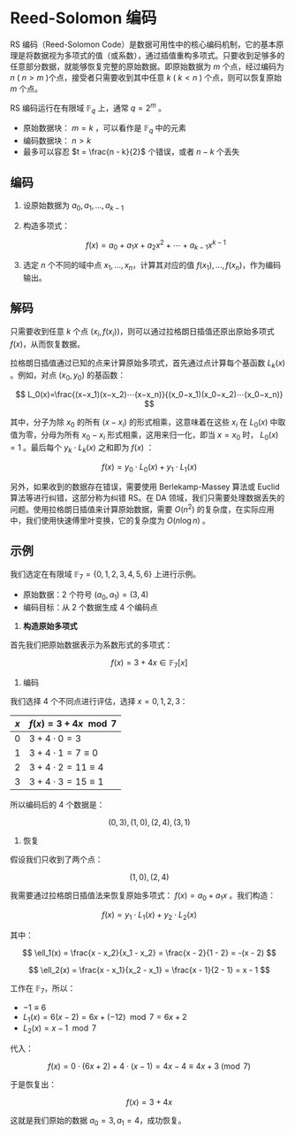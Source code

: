 # Reed-Solomon 编码

RS 编码（Reed-Solomon Code）是数据可用性中的核心编码机制，它的基本原理是将数据视为多项式的值（或系数），通过插值重构多项式。只要收到足够多的任意部分数据，就能够恢复完整的原始数据。即原始数据为 $m$ 个点，经过编码为 $n$ ( $n>m$ )个点，接受者只需要收到其中任意 $k$ ( $k<n$ )  个点，则可以恢复原始 $m$ 个点。

RS 编码运行在有限域 $\mathbb{F}_q$ 上，通常 $q = 2^m$ 。

- 原始数据块： $m = k$ ，可以看作是 $\mathbb{F}_q$ 中的元素
- 编码数据块： $n > k$
- 最多可以容忍 $t = \frac{n - k}{2}$ 个错误，或者 $n - k$ 个丢失

## 编码

1. 设原始数据为 $a_0, a_1, ..., a_{k-1}$
2. 构造多项式：
    
    $$
    f(x) = a_0 + a_1 x + a_2 x^2 + \cdots + a_{k-1} x^{k-1}
    $$
    
3. 选定 $n$ 个不同的域中点 $x_1, ..., x_n$，计算其对应的值 $f(x_1), ..., f(x_n)$，作为编码输出。

## 解码

只需要收到任意 $k$ 个点 $(x_i, f(x_i))$，则可以通过拉格朗日插值还原出原始多项式 $f(x)$，从而恢复数据。

拉格朗日插值通过已知的点来计算原始多项式，首先通过点计算每个基函数 $L_k(x)$ 。例如，对点 $(x_0,y_0)$ 的基函数：

$$
L_0(x)=\frac{(x−x_1)(x−x_2)⋯(x−x_n)}{(x_0−x_1)(x_0−x_2)⋯(x_0−x_n)}
$$

其中，分子为除 $x_0$ 的所有 $(x-x_i)$ 的形式相乘，这意味着在这些 $x_i$ 在 $L_0(x)$ 中取值为零，分母为所有 $x_0-x_i$ 形式相乘，这用来归一化，即当 $x=x_0$ 时， $L_0(x)=1$ 。最后每个 $y_k \cdot L_k(x)$ 之和即为 $f(x)$ ：

$$
f(x) = y_0 \cdot L_0(x) + y_1 \cdot L_1(x)
$$

另外，如果收到的数据存在错误，需要使用 Berlekamp-Massey 算法或 Euclid 算法等进行纠错，这部分称为纠错 RS。在 DA 领域，我们只需要处理数据丢失的问题。使用拉格朗日插值来计算原始数据，需要 $O(n^2)$ 的复杂度，在实际应用中，我们使用快速傅里叶变换，它的复杂度为 $O(n \log n)$ 。

## 示例

我们选定在有限域 $\mathbb{F}_7 = \{0, 1, 2, 3, 4, 5, 6\}$ 上进行示例。

- 原始数据：2 个符号 $(a_0, a_1) = (3, 4)$
- 编码目标：从 2 个数据生成 4 个编码点
1. **构造原始多项式**

首先我们把原始数据表示为系数形式的多项式：

$$
f(x) = 3 + 4x \in \mathbb{F}_7[x]
$$

1. 编码

我们选择 4 个不同点进行评估，选择 $x = 0, 1, 2, 3$：

| $x$ | $f(x) = 3 + 4x \mod 7$ |
| --- | --- |
| 0 | $3 + 4 \cdot 0 = 3$ |
| 1 | $3 + 4 \cdot 1 = 7 \equiv 0$ |
| 2 | $3 + 4 \cdot 2 = 11 \equiv 4$ |
| 3 | $3 + 4 \cdot 3 = 15 \equiv 1$ |

所以编码后的 4 个数据是：

$$
(0, 3), (1, 0), (2, 4), (3, 1)
$$

1. 恢复

假设我们只收到了两个点：

$$
(1, 0), (2, 4)
$$

我需要通过拉格朗日插值法来恢复原始多项式： $f(x) = a_0 + a_1 x$ 。我们构造：

$$
f(x) = y_1 \cdot L_1(x) + y_2 \cdot L_2(x)
$$

其中：

$$
\ell_1(x) = \frac{x - x_2}{x_1 - x_2} = \frac{x - 2}{1 - 2} = -(x - 2)
$$

$$
\ell_2(x) = \frac{x - x_1}{x_2 - x_1} = \frac{x - 1}{2 - 1} = x - 1
$$

工作在 $\mathbb{F}_7$，所以：

- $-1 \equiv 6$
- $L_1(x) = 6(x - 2) = 6x + (-12) \mod 7 = 6x + 2$
- $L_2(x) = x - 1 \mod 7$

代入：

$$
f(x) = 0 \cdot (6x + 2) + 4 \cdot (x - 1) = 4x - 4 \equiv 4x + 3 \pmod{7}
$$

于是恢复出：

$$
f(x) = 3 + 4x
$$

这就是我们原始的数据 $a_0 = 3, a_1 = 4$，成功恢复。